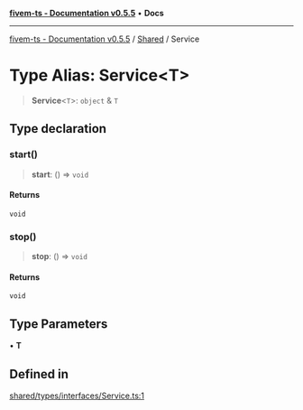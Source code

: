 [**fivem-ts - Documentation v0.5.5**](../../../README.md) • **Docs**

***

[fivem-ts - Documentation v0.5.5](../../../README.md) / [Shared](../README.md) / Service

# Type Alias: Service\<T\>

> **Service**\<`T`\>: `object` & `T`

## Type declaration

### start()

> **start**: () => `void`

#### Returns

`void`

### stop()

> **stop**: () => `void`

#### Returns

`void`

## Type Parameters

• **T**

## Defined in

[shared/types/interfaces/Service.ts:1](https://github.com/Purpose-Dev/fivem-ts/blob/main/src/shared/types/interfaces/Service.ts#L1)
